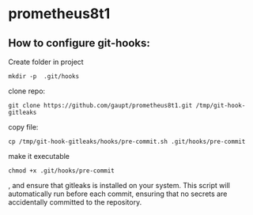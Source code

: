 # prometheus8t1
## How to configure git-hooks:
Create folder in project
```
mkdir -p  .git/hooks
```
clone repo:
```
git clone https://github.com/gaupt/prometheus8t1.git /tmp/git-hook-gitleaks
```
copy file:
```
cp /tmp/git-hook-gitleaks/hooks/pre-commit.sh .git/hooks/pre-commit
```
make it executable
```
chmod +x .git/hooks/pre-commit
```
, and ensure that gitleaks is installed on your system.
This script will automatically run before each commit, ensuring that no secrets are accidentally committed to the repository.
